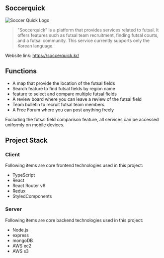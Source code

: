 ## Soccerquick

<img src="https://i.imgur.com/lEr1weE.png" alt="Soccer Quick Logo">

<br />

> "Soccerquick" is a platform that provides services related to futsal. It offers features such as futsal team recruitment, finding futsal courts, and a futsal community. This service currently supports only the Korean language.

Website link: https://soccerquick.kr/

## Functions

- A map that provide the location of the futsal fields
- Search feature to find futsal fields by region name
- feature to select and compare multiple futsal fields
- A review board where you can leave a review of the futsal field
- Team bulletin to recruit futsal team members
- A Free Forum where you can post anything freely

Excluding the futsal field comparison feature, all services can be accessed uniformly on mobile devices.

## Project Stack

### Client

Following items are core frontend technologies used in this project:

- TypeScript
- React
- React Router v6
- Redux
- StyledComponents

### Server

Following items are core backend technologies used in this project:

- Node.js
- express
- mongoDB
- AWS ec2
- AWS s3
